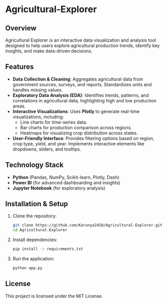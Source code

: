 # Agricultural-Explorer


## Overview
Agricultural Explorer is an interactive data visualization and analysis tool designed to help users explore agricultural production trends, identify key insights, and make data-driven decisions.
## Features
- **Data Collection & Cleaning**: Aggregates agricultural data from government sources, surveys, and reports. Standardizes units  and handles missing values.
- **Exploratory Data Analysis (EDA)**: Identifies trends, patterns, and correlations in agricultural data, highlighting high and low production areas.
- **Interactive Visualizations**: Uses **Plotly** to generate real-time visualizations, including:
  - Line charts for time-series data.
  - Bar charts for production comparison across regions.
  - Heatmaps for visualizing crop distribution across states.
- **User-Friendly Interface**: Provides filtering options based on region, crop type, yield, and year. Implements interactive elements like dropdowns, sliders, and tooltips.

## Technology Stack
- **Python** (Pandas, NumPy, Scikit-learn, Plotly, Dash)
- **Power BI** (for advanced dashboarding and insights)
- **Jupyter Notebook** (for exploratory analysis)


## Installation & Setup
1. Clone the repository:
   ```sh
   git clone https://github.com/Karunya2410/Agricultural-Explorer.git
   cd Agricultural-Explorer
   ```
2. Install dependencies:
   ```sh
   pip install -r requirements.txt
   ```
3. Run the application:
   ```sh
   python app.py
   ```


## License
This project is licensed under the MIT License.



